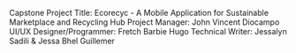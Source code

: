 Capstone Project Title: Ecorecyc - A Mobile Application for Sustainable Marketplace and Recycling Hub
Project Manager: John Vincent Diocampo
UI/UX Designer/Programmer: Fretch Barbie Hugo
Technical Writer: Jessalyn Sadili & Jessa Bhel Guillemer

